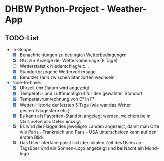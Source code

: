 # DHBW Python-Project - Weather-App

## TODO-List
- In-Scope:
  - [x] Benachrichtungen zu bedingten Wetterbedingungen
  - [x] GUI zur Anzeige der Wettervorhersage (8 Tage)
  - [ ] Wetterstatistik Niederschlag/etc...
  - [x] Standortbezogene Wettervorhersage
  - [x] Benutzer kann zwischen Standorten wechseln

- Nice-to-have:
  - [x] Uhrzeit und Datum wird angezeigt
  - [x] Temperatur und Luftfeuchtigkeit für den gewählten Standort
  - [x] Temperaturumrechnung von C° in F°
  - [x] Wetter-Historie der letzten 5 Tage (wie war das Wetter gestern/vorgestern etc.)
  - [x] Es kann ein Favoriten-Standort angelegt werden, welchem beim Start sofort alle Daten anzeigt
  - [x] Es wird die Flagge des jeweiligen Landen angezeigt, damit man Orte wie Paris - Frankreich und Paris - USA unterscheiden kann auf den ersten Blick
  - [x] Das User-Interface passt sich der lokalen Zeit des Users an - Tagsüber wird ein Sonnen-Logo angezeigt und bei Nacht ein Mond-logo
